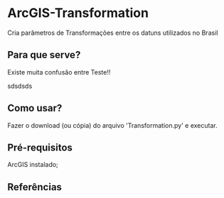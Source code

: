 # ArcGIS-Transformation
Cria parâmetros de Transformações entre os datuns utilizados no Brasil

## Para que serve?
Existe muita confusão entre Teste!!

sdsdsds




## Como usar?
Fazer o download (ou cópia) do arquivo 'Transformation.py' e executar.

## Pré-requisitos
ArcGIS instalado;

## Referências
